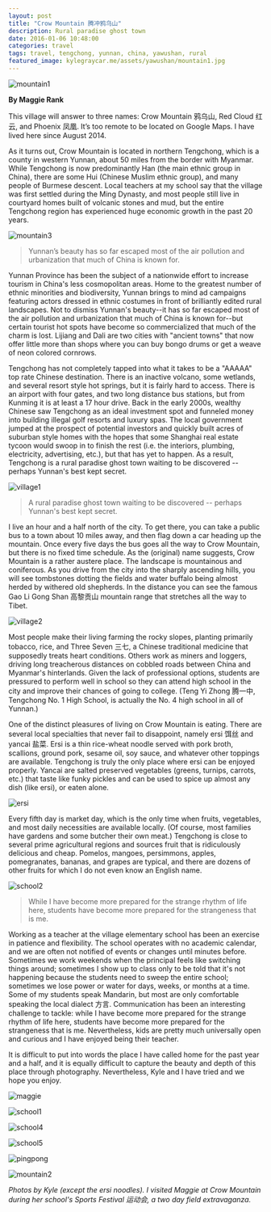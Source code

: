 ```yaml
---
layout: post
title: "Crow Mountain 腾冲鸦乌山"
description: Rural paradise ghost town
date: 2016-01-06 10:48:00
categories: travel
tags: travel, tengchong, yunnan, china, yawushan, rural
featured_image: kylegraycar.me/assets/yawushan/mountain1.jpg
---
```


![mountain1]

**By Maggie Rank**

This village will answer to three names: Crow Mountain 鸦乌山, Red Cloud 红云, and Phoenix 凤凰. It’s too remote to be located on Google Maps. I have lived here since August 2014.

As it turns out, Crow Mountain is located in northern Tengchong, which is a county in western Yunnan, about 50 miles from the border with Myanmar. While Tengchong is now predominantly Han (the main ethnic group in China), there are some Hui (Chinese Muslim ethnic group), and many people of Burmese descent. Local teachers at my school say that the village was first settled during the Ming Dynasty, and most people still live in courtyard homes built of volcanic stones and mud, but the entire Tengchong region has experienced huge economic growth in the past 20 years. 

![mountain3]

> Yunnan’s beauty has so far escaped most of the air pollution and urbanization that much of China is known for.

Yunnan Province has been the subject of a nationwide effort to increase tourism in China's less cosmopolitan areas. Home to the greatest number of ethnic minorities and biodiversity, Yunnan brings to mind ad campaigns featuring actors dressed in ethnic costumes in front of brilliantly edited rural landscapes. Not to dismiss Yunnan's beauty--it has so far escaped most of the air pollution and urbanization that much of China is known for--but certain tourist hot spots have become so commercialized that much of the charm is lost. Lijiang and Dali are two cities with "ancient towns" that now offer little more than shops where you can buy bongo drums or get a weave of neon colored cornrows.

Tengchong has not completely tapped into what it takes to be a "AAAAA" top rate Chinese destination. There is an inactive volcano, some wetlands, and several resort style hot springs, but it is fairly hard to access. There is an airport with four gates, and two long distance bus stations, but from Kunming it is at least a 17 hour drive. Back in the early 2000s, wealthy Chinese saw Tengchong as an ideal investment spot and funneled money into building illegal golf resorts and luxury spas. The local government jumped at the prospect of potential investors and quickly built acres of suburban style homes with the hopes that some Shanghai real estate tycoon would swoop in to finish the rest (i.e. the interiors, plumbing, electricity, advertising, etc.), but that has yet to happen. As a result, Tengchong is a rural paradise ghost town waiting to be discovered -- perhaps Yunnan's best kept secret. 

![village1]

> A rural paradise ghost town waiting to be discovered -- perhaps Yunnan's best kept secret.

I live an hour and a half north of the city. To get there, you can take a public bus to a town about 10 miles away, and then flag down a car heading up the mountain. Once every five days the bus goes all the way to Crow Mountain, but there is no fixed time schedule. As the (original) name suggests, Crow Mountain is a rather austere place. The landscape is mountainous and coniferous. As you drive from the city into the sharply ascending hills, you will see tombstones dotting the fields and water buffalo being almost herded by withered old shepherds. In the distance you can see the famous Gao Li Gong Shan 高黎贡山 mountain range that stretches all the way to Tibet. 

![village2]

Most people make their living farming the rocky slopes, planting primarily tobacco, rice, and Three Seven 三七, a Chinese traditional medicine that supposedly treats heart conditions. Others work as miners and loggers, driving long treacherous distances on cobbled roads between China and Myanmar's hinterlands. Given the lack of professional options, students are pressured to perform well in school so they can attend high school in the city and improve their chances of going to college. (Teng Yi Zhong 腾一中, Tengchong No. 1 High School, is actually the No. 4 high school in all of Yunnan.) 

One of the distinct pleasures of living on Crow Mountain is eating. There are several local specialties that never fail to disappoint, namely ersi 饵丝 and yancai 盐菜. Ersi is a thin rice-wheat noodle served with pork broth, scallions, ground pork, sesame oil, soy sauce, and whatever other toppings are available. Tengchong is truly the only place where ersi can be enjoyed properly. Yancai are salted preserved vegetables (greens, turnips, carrots, etc.) that taste like funky pickles and can be used to spice up almost any dish (like ersi), or eaten alone. 

![ersi]

Every fifth day is market day, which is the only time when fruits, vegetables, and most daily necessities are available locally. (Of course, most families have gardens and some butcher their own meat.) Tengchong is close to several prime agricultural regions and sources fruit that is ridiculously delicious and cheap. Pomelos, mangoes, persimmons, apples, pomegranates, bananas, and grapes are typical, and there are dozens of other fruits for which I do not even know an English name.

![school2]

> While I have become more prepared for the strange rhythm of life here, students have become more prepared for the strangeness that is me.

Working as a teacher at the village elementary school has been an exercise in patience and flexibility. The school operates with no academic calendar, and we are often not notified of events or changes until minutes before. Sometimes we work weekends when the principal feels like switching things around; sometimes I show up to class only to be told that it's not happening because the students need to sweep the entire school; sometimes we lose power or water for days, weeks, or months at a time. Some of my students speak Mandarin, but most are only comfortable speaking the local dialect 方言. Communication has been an interesting challenge to tackle: while I have become more prepared for the strange rhythm of life here, students have become more prepared for the strangeness that is me. Nevertheless, kids are pretty much universally open and curious and I have enjoyed being their teacher. 

It is difficult to put into words the place I have called home for the past year and a half, and it is equally difficult to capture the beauty and depth of this place through photography. Nevertheless, Kyle and I have tried and we hope you enjoy. 

![maggie]

![school1]

![school4]

![school5]

![pingpong]

![mountain2]

*Photos by Kyle (except the ersi noodles). I visited Maggie at Crow Mountain during her school's Sports Festival 运动会, a two day field extravaganza.*

[mountain1]: /assets/yawushan/mountain1.jpg
[mountain3]: /assets/yawushan/mountain3.jpg
[village1]: /assets/yawushan/village1.jpg
[village2]: /assets/yawushan/village2.jpg
[ersi]: /assets/yawushan/ersi.JPG 
[school2]: /assets/yawushan/school2.jpg
[maggie]: /assets/yawushan/maggie.jpg
[school1]: /assets/yawushan/school1.jpg
[school4]: /assets/yawushan/school4.jpg
[school5]: /assets/yawushan/school5.jpg
[pingpong]: /assets/yawushan/pingpong.jpg
[mountain2]: /assets/yawushan/mountain2.jpg